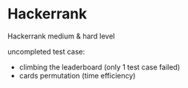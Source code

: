 # Hackerrank

Hackerrank medium & hard level

uncompleted test case:
  - climbing the leaderboard (only 1 test case failed)
  - cards permutation (time efficiency)
